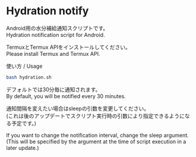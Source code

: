# Hydration notify

Android用の水分補給通知スクリプトです。  
Hydration notification script for Android.

TermuxとTermux APIをインストールしてください。  
Please install Termux and Termux API.

使い方 / Usage
```bash
bash hydration.sh
```

デフォルトでは30分毎に通知されます。  
By default, you will be notified every 30 minutes.

通知間隔を変えたい場合はsleepの引数を変更してください。  
(これは後のアップデートでスクリプト実行時の引数により指定できるようになる予定です。)

If you want to change the notification interval, change the sleep argument.  
(This will be specified by the argument at the time of script execution in a later update.)
